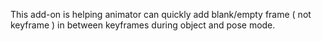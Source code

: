 This add-on is helping animator can quickly add blank/empty frame ( not keyframe ) in between keyframes during object and pose mode.
